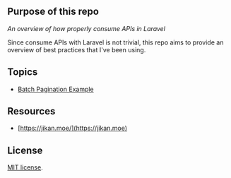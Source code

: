 ## Purpose of this repo

_An overview of how properly consume APIs in Laravel_

Since consume APIs with Laravel is not trivial, this repo aims to provide an overview of best practices that I've been using. 

## Topics

- [Batch Pagination Example](#void)

## Resources

- [https://jikan.moe/](https://jikan.moe)

## License

[MIT license](https://opensource.org/licenses/MIT).
